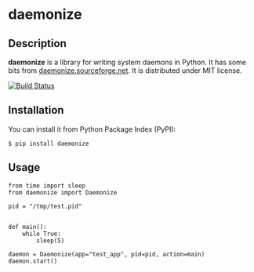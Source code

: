 # daemonize

## Description
**daemonize** is a library for writing system daemons in Python. It has some bits from [daemonize.sourceforge.net](http://daemonize.sourceforge.net). It is distributed under MIT license.

[![Build Status](https://secure.travis-ci.org/thesharp/daemonize.png)](http://travis-ci.org/thesharp/daemonize)

## Installation
You can install it from Python Package Index (PyPI):

	$ pip install daemonize

## Usage
    from time import sleep
    from daemonize import Daemonize

    pid = "/tmp/test.pid"


    def main():
        while True:
            sleep(5)

    daemon = Daemonize(app="test_app", pid=pid, action=main)
    daemon.start()
